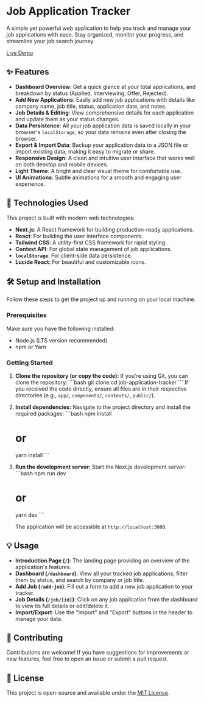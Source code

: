 # Job Application Tracker

A simple yet powerful web application to help you track and manage your job applications with ease. Stay organized, monitor your progress, and streamline your job search journey.

[Live Demo](https://https://job-tracker-app-nu.vercel.app//?text=JobAppTracker+Dashboard)

## ✨ Features

*   **Dashboard Overview**: Get a quick glance at your total applications, and breakdown by status (Applied, Interviewing, Offer, Rejected).
*   **Add New Applications**: Easily add new job applications with details like company name, job title, status, application date, and notes.
*   **Job Details & Editing**: View comprehensive details for each application and update them as your status changes.
*   **Data Persistence**: All your job application data is saved locally in your browser's `localStorage`, so your data remains even after closing the browser.
*   **Export & Import Data**: Backup your application data to a JSON file or import existing data, making it easy to migrate or share.
*   **Responsive Design**: A clean and intuitive user interface that works well on both desktop and mobile devices.
*   **Light Theme**: A bright and clear visual theme for comfortable use.
*   **UI Animations**: Subtle animations for a smooth and engaging user experience.


## 🚀 Technologies Used

This project is built with modern web technologies:

*   **Next.js**: A React framework for building production-ready applications.
*   **React**: For building the user interface components.
*   **Tailwind CSS**: A utility-first CSS framework for rapid styling.
*   **Context API**: For global state management of job applications.
*   **`localStorage`**: For client-side data persistence.
*   **Lucide React**: For beautiful and customizable icons.

## 🛠️ Setup and Installation

Follow these steps to get the project up and running on your local machine.

### Prerequisites

Make sure you have the following installed:

*   Node.js (LTS version recommended)
*   npm or Yarn

### Getting Started

1.  **Clone the repository (or copy the code):**
    If you're using Git, you can clone the repository:
    \`\`\`bash
    git clone <repository-url>
    cd job-application-tracker
    \`\`\`
    If you received the code directly, ensure all files are in their respective directories (e.g., `app/`, `components/`, `contexts/`, `public/`).

2.  **Install dependencies:**
    Navigate to the project directory and install the required packages:
    \`\`\`bash
    npm install
    # or
    yarn install
    \`\`\`

3.  **Run the development server:**
    Start the Next.js development server:
    \`\`\`bash
    npm run dev
    # or
    yarn dev
    \`\`\`

    The application will be accessible at `http://localhost:3000`.

## 💡 Usage

*   **Introduction Page (`/`)**: The landing page providing an overview of the application's features.
*   **Dashboard (`/dashboard`)**: View all your tracked job applications, filter them by status, and search by company or job title.
*   **Add Job (`/add-job`)**: Fill out a form to add a new job application to your tracker.
*   **Job Details (`/job/[id]`)**: Click on any job application from the dashboard to view its full details or edit/delete it.
*   **Import/Export**: Use the "Import" and "Export" buttons in the header to manage your data.

## 🤝 Contributing

Contributions are welcome! If you have suggestions for improvements or new features, feel free to open an issue or submit a pull request.

## 📄 License

This project is open-source and available under the [MIT License](LICENSE).
